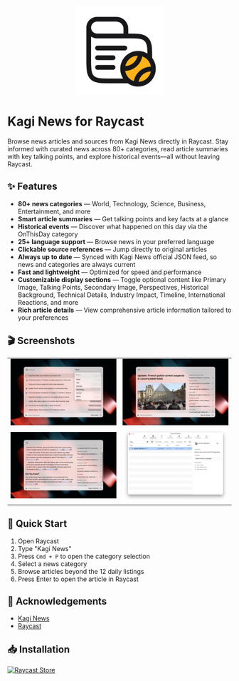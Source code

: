 <div align="center">
<img src="assets/extension-icon.png" width="200" alt="Kagi News Extension" />
</div>

# Kagi News for Raycast

Browse news articles and sources from Kagi News directly in Raycast. Stay informed with curated news across 80+ categories, read article summaries with key talking points, and explore historical events—all without leaving Raycast.

## ✨ Features

- **80+ news categories** — World, Technology, Science, Business, Entertainment, and more
- **Smart article summaries** — Get talking points and key facts at a glance
- **Historical events** — Discover what happened on this day via the OnThisDay category
- **25+ language support** — Browse news in your preferred language
- **Clickable source references** — Jump directly to original articles
- **Always up to date** — Synced with Kagi News official JSON feed, so news and categories are always current
- **Fast and lightweight** — Optimized for speed and performance
- **Customizable display sections** — Toggle optional content like Primary Image, Talking Points, Secondary Image, Perspectives, Historical Background, Technical Details, Industry Impact, Timeline, International Reactions, and more
- **Rich article details** — View comprehensive article information tailored to your preferences

## 🎬 Screenshots

<div align="center">
<table>
<tr>
<td align="center">
<img src="metadata/kagi-news-1.png" width="280" alt="Browse Categories" />
</td>
<td align="center">
<img src="metadata/kagi-news-2.png" width="280" alt="View Articles" />
</td>
</tr>
<tr>
<td align="center">
<img src="metadata/kagi-news-3.png" width="280" alt="Article Details" />
</td>
<td align="center">
<img src="metadata/kagi-news-4.png" width="280" alt="Historical Events" />
</td>
</tr>
</table>
</div>

## 🚀 Quick Start

1. Open Raycast  
2. Type "Kagi News"  
3. Press `Cmd + P` to open the category selection  
4. Select a news category  
5. Browse articles beyond the 12 daily listings  
6. Press Enter to open the article in Raycast

## 🙏 Acknowledgements

- [Kagi News](https://github.com/kagisearch/kite-public) 
- [Raycast](https://github.com/raycast/extensions)

## 📥 Installation

<a href="https://www.raycast.com/mickaphd/kagi-news"><img src="https://img.shields.io/badge/Raycast-Store-FF6B6B?style=flat-square&logo=raycast" alt="Raycast Store" /></a>
